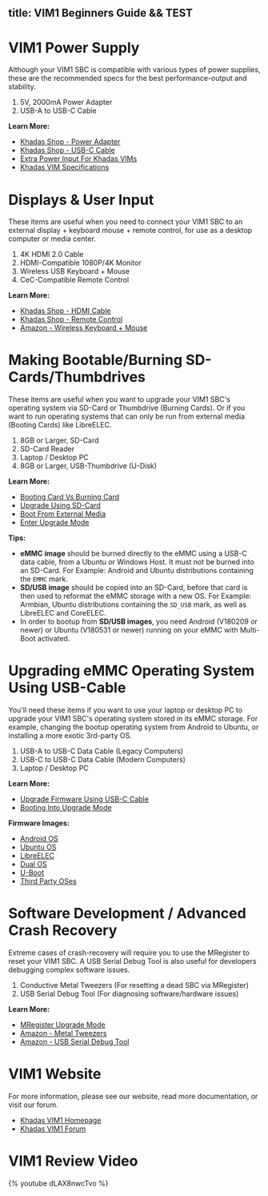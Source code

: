 title: VIM1 Beginners Guide && TEST
---

# VIM1 Power Supply
Although your VIM1 SBC is compatible with various types of power supplies, these are the recommended specs for the best performance-output and stability.

1. 5V, 2000mA Power Adapter
2. USB-A to USB-C Cable

**Learn More:**
* [Khadas Shop - Power Adapter](https://www.khadas.com/product-page/power-adapter)
* [Khadas Shop - USB-C Cable](https://www.khadas.com/product-page/usb-c-cable)
* [Extra Power Input For Khadas VIMs](https://docs.khadas.com/vim1/ExtraPowerInput.html)
* [Khadas VIM Specifications](https://www.khadas.com/vim)

# Displays & User Input
These items are useful when you need to connect your VIM1 SBC to an external display + keyboard mouse + remote control, for use as a desktop computer or media center.

1. 4K HDMI 2.0 Cable
2. HDMI-Compatible 1080P/4K Monitor
3. Wireless USB Keyboard + Mouse
4. CeC-Compatible Remote Control

**Learn More:**
* [Khadas Shop - HDMI Cable](https://www.khadas.com/product-page/hdmi-cable)
* [Khadas Shop - Remote Control](https://www.khadas.com/product-page/ir-remote)
* [Amazon - Wireless Keyboard + Mouse](https://www.amazon.com/s/ref=nb_sb_noss?url=search-alias%3Delectronics&field-keywords=wireless+keyboard+and+mouse&rh=n%3A172282%2Ck%3Awireless+keyboard+and+mouse)

# Making Bootable/Burning SD-Cards/Thumbdrives
These items are useful when you want to upgrade your VIM1 SBC's operating system via SD-Card or Thumbdrive (Burning Cards). Or if you want to run operating systems that can only be run from external media (Booting Cards) like LibreELEC.

1. 8GB or Larger, SD-Card
2. SD-Card Reader
3. Laptop / Desktop PC
4. 8GB or Larger, USB-Thumbdrive (U-Disk)

**Learn More:**
* [Booting Card Vs Burning Card](https://docs.khadas.com/vim1/BootingCardVsBurningCard.html)
* [Upgrade Using SD-Card](https://docs.khadas.com/vim1/UpgradeViaTFBurningCard.html)
* [Boot From External Media](https://docs.khadas.com/vim1/BootFromExtMedia.html)
* [Enter Upgrade Mode](https://docs.khadas.com/vim1/HowtoBootIntoUpgradeMode.html)

**Tips:**
* **eMMC image** should be burned directly to the eMMC using a USB-C data cable, from a Ubuntu or Windows Host. It must not be burned into an SD-Card. For Example: Android and Ubuntu distributions containing the `EMMC` mark.
* **SD/USB image** should be copied into an SD-Card, before that card is then used to reformat the eMMC storage with a new OS. For Example: Armbian, Ubuntu distributions containing the `SD_USB` mark, as well as LibreELEC and CoreELEC.
* In order to bootup from **SD/USB images**, you need Android (V180209 or newer) or Ubuntu (V180531 or newer) running on your eMMC with Multi-Boot activated.

# Upgrading eMMC Operating System Using USB-Cable
You'll need these items if you want to use your laptop or desktop PC to upgrade your VIM1 SBC's operating system stored in its eMMC storage. For example, changing the bootup operating system from Android to Ubuntu, or installing a more exotic 3rd-party OS.

1. USB-A to USB-C Data Cable (Legacy Computers)
2. USB-C to USB-C Data Cable (Modern Computers)
3. Laptop / Desktop PC

**Learn More:**
* [Upgrade Firmware Using USB-C Cable](https://docs.khadas.com/vim1/UpgradeViaUSBCable.html)
* [Booting Into Upgrade Mode](https://docs.khadas.com/vim1/HowtoBootIntoUpgradeMode.html)

**Firmware Images:**
* [Android OS](https://docs.khadas.com/vim1/FirmwareAndroid.html)
* [Ubuntu OS](https://docs.khadas.com/vim1/FirmwareUbuntu.html)
* [LibreELEC](https://docs.khadas.com/vim1/FirmwareLibreelec.html)
* [Dual OS](https://docs.khadas.com/vim1/FirmwareDualos.html)
* [U-Boot](https://docs.khadas.com/vim1/FirmwareUboot.html)
* [Third Party OSes](https://docs.khadas.com/vim1/FirmwareThirdparty.html)

# Software Development / Advanced Crash Recovery
Extreme cases of crash-recovery will require you to use the MRegister to reset your VIM1 SBC. A USB Serial Debug Tool is also useful for developers debugging complex software issues.

1. Conductive Metal Tweezers (For resetting a dead SBC via MRegister)
2. USB Serial Debug Tool (For diagnosing software/hardware issues)

**Learn More:**
* [MRegister Upgrade Mode](https://docs.khadas.com/vim1/HowtoBootIntoUpgradeMode.html)
* [Amazon - Metal Tweezers](https://www.amazon.com/s/ref=nb_sb_noss_2?url=search-alias%3Daps&field-keywords=metal+tweezers)
* [Amazon - USB Serial Debug Tool](https://www.amazon.com/s/ref=nb_sb_noss?url=search-alias%3Daps&field-keywords=usb+serial+debug+tool&rh=i%3Aaps%2Ck%3Ausb+serial+debug+tool)

# VIM1 Website
For more information, please see our website, read more documentation, or visit our forum.
* [Khadas VIM1 Homepage](https://www.khadas.com/vim)
* [Khadas VIM1 Forum](https://forum.khadas.com/c/khadas-vim)

# VIM1 Review Video
{% youtube dLAX8nwcTvo %}
